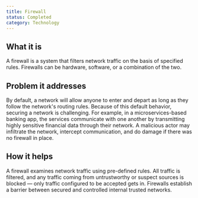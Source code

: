 ```yaml
---
title: Firewall
status: Completed
category: Technology
---
```


## What it is

A firewall is a system that filters network traffic on the basis of specified rules. Firewalls can be hardware, software, or a combination of the two.

## Problem it addresses

By default, a network will allow anyone to enter and depart as long as they follow the network's routing rules. Because of this default behavior, securing a network is challenging. For example, in a microservices-based banking app, the services communicate with one another by transmitting highly sensitive financial data through their network. A malicious actor may infiltrate the network, intercept communication, and do damage if there was no firewall in place.
 
## How it helps

A firewall examines network traffic using pre-defined rules. All traffic is filtered, and any traffic coming from untrustworthy or suspect sources is blocked — only traffic configured to be accepted gets in. Firewalls establish a barrier between secured and controlled internal trusted networks. 
